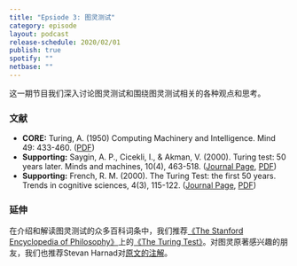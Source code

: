 ```yaml
---
title: "Epsiode 3: 图灵测试"
category: episode
layout: podcast
release-schedule: 2020/02/01
publish: true
spotify: ""
netbase: ""
---
```

这一期节目我们深入讨论图灵测试和围绕图灵测试相关的各种观点和思考。

### 文献

- **CORE:** Turing, A. (1950) Computing Machinery and Intelligence. Mind 49: 433-460.  ([PDF](https://phil415.pbworks.com/f/TuringComputing.pdf))
- **Supporting:** Saygin, A. P., Cicekli, I., & Akman, V. (2000). Turing test: 50 years later. Minds and machines, 10(4), 463-518. ([Journal Page](https://link.springer.com/article/10.1023/A:1011288000451), [PDF](http://leadserv.u-bourgogne.fr/files/publications/000279-the-turing-test-the-first-50-years.pdf))
- **Supporting:** French, R. M. (2000). The Turing Test: the first 50 years. Trends in cognitive sciences, 4(3), 115-122.  ([Journal Page](https://www.sciencedirect.com/science/article/abs/pii/S1364661300014534), [PDF](http://repository.bilkent.edu.tr/bitstream/handle/11693/24987/bilkent-research-paper.pdf?sequence=1))

### 延伸

在介绍和解读图灵测试的众多百科词条中，我们推荐[《The Stanford Encyclopedia of Philosophy》](https://plato.stanford.edu/)上的[《The Turing Test》](https://plato.stanford.edu/archives/spr2019/entries/turing-test/)。对图灵原著感兴趣的朋友，我们也推荐Stevan Harnad对[原文的注解](http://cogprints.org/3322/2/turing.pdf)。

